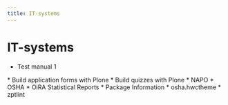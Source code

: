 ```yaml
---
title: IT-systems
---
```


# IT-systems

* Test manual 1
<div style="display:none" class="generated_start"></div>
* Build application forms with Plone
* Build quizzes with Plone
* NAPO
* OSHA
* OiRA Statistical Reports
* Package Information
* osha.hwctheme
* zptlint
<div style="display:none" class="generated_end"></div>